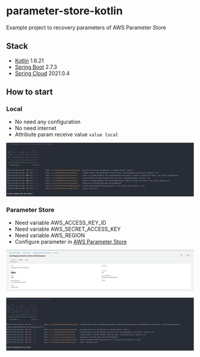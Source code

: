 # parameter-store-kotlin

Example project to recovery parameters of AWS Parameter Store

## Stack
- [Kotlin](https://kotlinlang.org/) 1.6.21
- [Spring Boot](https://spring.io/projects/spring-boot/) 2.7.3
- [Spring Cloud](https://spring.io/projects/spring-cloud) 2021.0.4

## How to start

### Local
- No need any configuration
- No need internet
- Attribute param receive value `value local`

![Execution Local](./assets/execution_local.png "Parameter param")

### Parameter Store
- Need variable AWS_ACCESS_KEY_ID
- Need variable AWS_SECRET_ACCESS_KEY
- Need variable AWS_REGION
- Configure parameter in [AWS Parameter Store](https://docs.aws.amazon.com/pt_br/systems-manager/latest/userguide/systems-manager-parameter-store.html)

![Parameter store](./assets/parameter_store.png "Parameter param")

![Execution with Aws Parameter store](./assets/execution_remote.png "Parameter param")
